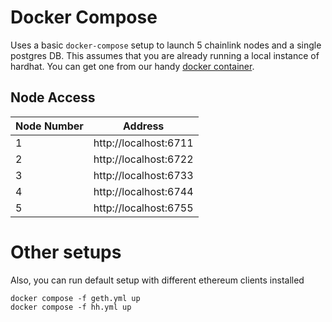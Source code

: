 # Docker Compose

Uses a basic `docker-compose` setup to launch 5 chainlink nodes and a single postgres DB. This assumes that you are
already running a local instance of hardhat. You can get one from our handy
[docker container](https://github.com/smartcontractkit/hardhat-network).

## Node Access

| Node Number | Address               |
| ----------- | --------------------- |
| 1           | http://localhost:6711 |
| 2           | http://localhost:6722 |
| 3           | http://localhost:6733 |
| 4           | http://localhost:6744 |
| 5           | http://localhost:6755 |

# Other setups
Also, you can run default setup with different ethereum clients installed
```
docker compose -f geth.yml up
docker compose -f hh.yml up
```